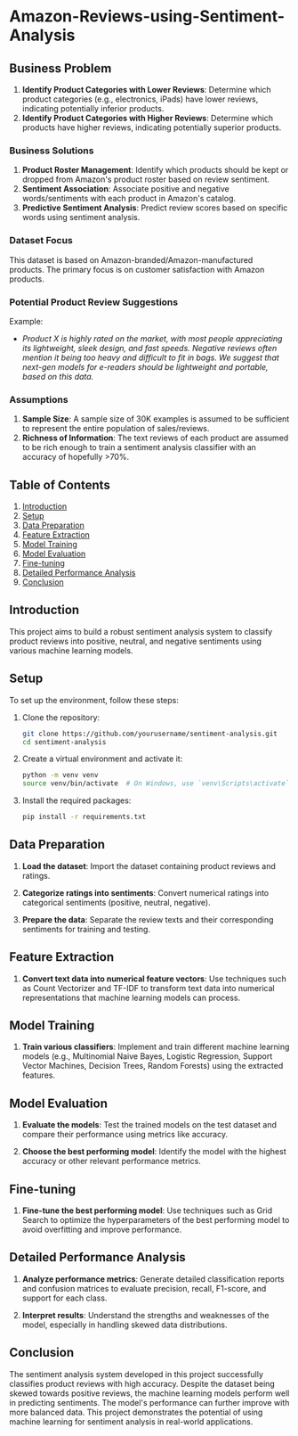 # Amazon-Reviews-using-Sentiment-Analysis

## Business Problem

1. **Identify Product Categories with Lower Reviews**: Determine which product categories (e.g., electronics, iPads) have lower reviews, indicating potentially inferior products.
2. **Identify Product Categories with Higher Reviews**: Determine which products have higher reviews, indicating potentially superior products.

### Business Solutions

1. **Product Roster Management**: Identify which products should be kept or dropped from Amazon's product roster based on review sentiment.
2. **Sentiment Association**: Associate positive and negative words/sentiments with each product in Amazon's catalog.
3. **Predictive Sentiment Analysis**: Predict review scores based on specific words using sentiment analysis.

### Dataset Focus

This dataset is based on Amazon-branded/Amazon-manufactured products. The primary focus is on customer satisfaction with Amazon products.

### Potential Product Review Suggestions

Example: 
- *Product X is highly rated on the market, with most people appreciating its lightweight, sleek design, and fast speeds. Negative reviews often mention it being too heavy and difficult to fit in bags. We suggest that next-gen models for e-readers should be lightweight and portable, based on this data.*

### Assumptions

1. **Sample Size**: A sample size of 30K examples is assumed to be sufficient to represent the entire population of sales/reviews.
2. **Richness of Information**: The text reviews of each product are assumed to be rich enough to train a sentiment analysis classifier with an accuracy of hopefully >70%.

## Table of Contents

1. [Introduction](#introduction)
2. [Setup](#setup)
3. [Data Preparation](#data-preparation)
4. [Feature Extraction](#feature-extraction)
5. [Model Training](#model-training)
6. [Model Evaluation](#model-evaluation)
7. [Fine-tuning](#fine-tuning)
8. [Detailed Performance Analysis](#detailed-performance-analysis)
9. [Conclusion](#conclusion)

## Introduction

This project aims to build a robust sentiment analysis system to classify product reviews into positive, neutral, and negative sentiments using various machine learning models.

## Setup

To set up the environment, follow these steps:

1. Clone the repository:
    ```bash
    git clone https://github.com/yourusername/sentiment-analysis.git
    cd sentiment-analysis
    ```

2. Create a virtual environment and activate it:
    ```bash
    python -m venv venv
    source venv/bin/activate  # On Windows, use `venv\Scripts\activate`
    ```

3. Install the required packages:
    ```bash
    pip install -r requirements.txt
    ```

## Data Preparation

1. **Load the dataset**: Import the dataset containing product reviews and ratings.

2. **Categorize ratings into sentiments**: Convert numerical ratings into categorical sentiments (positive, neutral, negative).

3. **Prepare the data**: Separate the review texts and their corresponding sentiments for training and testing.

## Feature Extraction

1. **Convert text data into numerical feature vectors**: Use techniques such as Count Vectorizer and TF-IDF to transform text data into numerical representations that machine learning models can process.

## Model Training

1. **Train various classifiers**: Implement and train different machine learning models (e.g., Multinomial Naive Bayes, Logistic Regression, Support Vector Machines, Decision Trees, Random Forests) using the extracted features.

## Model Evaluation

1. **Evaluate the models**: Test the trained models on the test dataset and compare their performance using metrics like accuracy.

2. **Choose the best performing model**: Identify the model with the highest accuracy or other relevant performance metrics.

## Fine-tuning

1. **Fine-tune the best performing model**: Use techniques such as Grid Search to optimize the hyperparameters of the best performing model to avoid overfitting and improve performance.

## Detailed Performance Analysis

1. **Analyze performance metrics**: Generate detailed classification reports and confusion matrices to evaluate precision, recall, F1-score, and support for each class.

2. **Interpret results**: Understand the strengths and weaknesses of the model, especially in handling skewed data distributions.

## Conclusion

The sentiment analysis system developed in this project successfully classifies product reviews with high accuracy. Despite the dataset being skewed towards positive reviews, the machine learning models perform well in predicting sentiments. The model's performance can further improve with more balanced data. This project demonstrates the potential of using machine learning for sentiment analysis in real-world applications.

